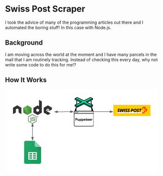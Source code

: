 # Swiss Post Scraper

I took the advice of many of the programming articles out there and I automated the boring stuff! In this case with Node.js.

## Background

I am moving across the world at the moment and I have many parcels in the mail that I am routinely tracking. Instead of checking this every day, why not write some code to do this for me!?

## How It Works

![Diagram](/diagram.png)
